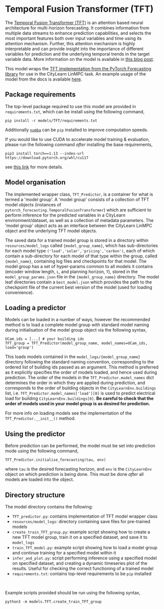 # Temporal Fusion Transformer (TFT)

The [Temporal Fusion Transformer (TFT)](https://arxiv.org/pdf/1912.09363.pdf) is an attention based neural architecture for multi-horizon forecasting. It combines information from multiple data streams to enhance prediction capabilities, and selects the most important features both over input variables and time using its attention mechanism. Further, this attention mechanism is highly interpretable and can provide insight into the importance of different variables for prediction and the underlying temporal trends in the target variable data. More information on the model is available in [this blog post](https://ai.googleblog.com/2021/12/interpretable-deep-learning-for-time.html).

This model wraps the [TFT implementation from the PyTorch Forecasting library](https://pytorch-forecasting.readthedocs.io/en/stable/api/pytorch_forecasting.models.temporal_fusion_transformer.TemporalFusionTransformer.html) for use in the CityLearn LinMPC task. An example usage of the model from the docs is available [here](https://pytorch-forecasting.readthedocs.io/en/stable/tutorials/stallion.html).

## Package requirements

The top-level package required to use this model are provided in `requirements.txt`, which can be install using the following command,
```
pip install -r models/TFT/requirements.txt
```

Additionally [`numba`](https://numba.pydata.org/) can be `pip` installed to improve computation speeds.

If you would like to use CUDA to accelerate model training & evaluation, please run the following command *after* installing the base requirements,
```
pip3 install torch==1.13 --index-url https://download.pytorch.org/whl/cu117
```
see [this link](https://pytorch.org/get-started/locally/) for more details.

## Model organisation

The implemented wrapper class, `TFT_Predictor`, is a container for what is termed a 'model group'. A 'model group' consists of a collection of TFT model objects (instances of `pytorch_forecasting.TemporalFusionTransformer`) which are sufficient to perform inference for the predicted variables in a CityLearn environment/dataset, as well as a collection of metadata parameters. The 'model group' object acts as an interface between the CityLearn LinMPC object and the underlying TFT model objects.

The saved data for a trained model group is stored in a directory within `resources/model_logs` called `{model_group_name}`, which has sub-directories for each model type `('load','solar','pricing','carbon')`, each of which contain a sub-directory for each model of that type within the group, called `{model_name}`, containing log files and checkpoints for that model. The model group has a set of hyper-params common to all models it contains (encoder window length, `L`, and planning horizon, `T`), stored in the `model_group_params.json` file in the `{model_group_name}` directory. The model leaf directories contain a `best_model.json` which provides the path to the checkpoint file of the current best version of the model (used for loading convenience).

## Loading a predictor

Models can be loaded in a number of ways, however the recommended method is to load a complete model group with standard model naming during initialisation of the model group object via the following syntax,
```
UCam_ids = [...] # your building ids
TFT_group = TFT_Predictor(model_group_name, model_names=UCam_ids, load='group')
```
This loads models contained in the `model_logs/{model_group_name}` directory following the standard naming convention, corresponding to the ordered list of building ids passed as an argument. This method is preferred as it explicitly specifies the order of models loaded, and hence used during prediction.
The order of the models in the `TFT_Predictor.model_names` dict determines the order in which they are applied during prediction, and corresponds to the order of building objects in the `CityLearnEnv.buildings` list, i.e. `TFT_Predictor.model_names['load'][0]` is used to predict electrical load for building `CityLearnEnv.buildings[0]`.
**Be careful to check that the order of models used in your model group is as desired for prediction.**

For more info on loading models see the implementation of the `TFT_Predictor.__init__()` method.

## Using the predictor

Before prediction can be performed, the model must be set into prediction mode using the following command,
```
TFT_Predictor.initialise_forecasting(tau, env)
```
where `tau` is the desired forecasting horizon, and `env` is the `CityLearnEnv` object on which prediction is being done. This must be done *after* all models are loaded into the object.

## Directory structure

The model directory contains the following:
- `TFT_predictor.py`: contains implementation of TFT model wrapper class
- `resources/model_logs`: directory containing save files for pre-trained models
- `create_train_TFT_group.py`: example script showing how to create a new TFT model group, train it on a specified dataset, and save it to `model_logs`
- `train_TFT_model.py`: example script showing how to load a model group and continue training for a specified model within it
- `infer_and_plot.py`: script performing inference using a specified model on specified dataset, and creating a dynamic timeseries plot of the results. Useful for checking the correct functioning of a trained model
- `requirements.txt`: contains top-level requirements to be `pip` installed

<br>

Example scripts provided should be run using the following syntax,
```
python3 -m models.TFT.create_train_TFT_group
```